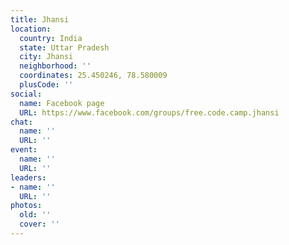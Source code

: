 ```yaml
---
title: Jhansi
location:
  country: India
  state: Uttar Pradesh
  city: Jhansi
  neighborhood: ''
  coordinates: 25.450246, 78.580009
  plusCode: ''
social:
  name: Facebook page
  URL: https://www.facebook.com/groups/free.code.camp.jhansi
chat:
  name: ''
  URL: ''
event:
  name: ''
  URL: ''
leaders:
- name: ''
  URL: ''
photos:
  old: ''
  cover: ''
---
```

